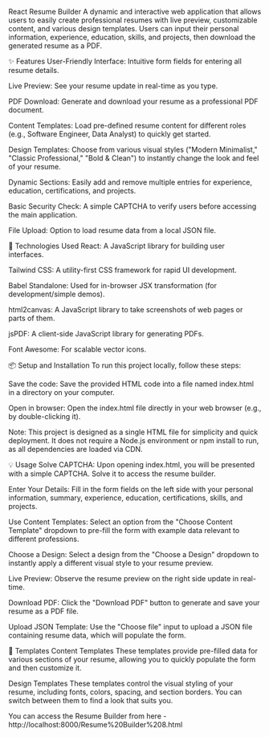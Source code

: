 React Resume Builder
A dynamic and interactive web application that allows users to easily create professional resumes with live preview, customizable content, and various design templates. Users can input their personal information, experience, education, skills, and projects, then download the generated resume as a PDF.

✨ Features
User-Friendly Interface: Intuitive form fields for entering all resume details.

Live Preview: See your resume update in real-time as you type.

PDF Download: Generate and download your resume as a professional PDF document.

Content Templates: Load pre-defined resume content for different roles (e.g., Software Engineer, Data Analyst) to quickly get started.

Design Templates: Choose from various visual styles ("Modern Minimalist," "Classic Professional," "Bold & Clean") to instantly change the look and feel of your resume.

Dynamic Sections: Easily add and remove multiple entries for experience, education, certifications, and projects.

Basic Security Check: A simple CAPTCHA to verify users before accessing the main application.

File Upload: Option to load resume data from a local JSON file.

🚀 Technologies Used
React: A JavaScript library for building user interfaces.

Tailwind CSS: A utility-first CSS framework for rapid UI development.

Babel Standalone: Used for in-browser JSX transformation (for development/simple demos).

html2canvas: A JavaScript library to take screenshots of web pages or parts of them.

jsPDF: A client-side JavaScript library for generating PDFs.

Font Awesome: For scalable vector icons.

📦 Setup and Installation
To run this project locally, follow these steps:

Save the code: Save the provided HTML code into a file named index.html in a directory on your computer.

Open in browser: Open the index.html file directly in your web browser (e.g., by double-clicking it).

Note: This project is designed as a single HTML file for simplicity and quick deployment. It does not require a Node.js environment or npm install to run, as all dependencies are loaded via CDN.

💡 Usage
Solve CAPTCHA: Upon opening index.html, you will be presented with a simple CAPTCHA. Solve it to access the resume builder.

Enter Your Details: Fill in the form fields on the left side with your personal information, summary, experience, education, certifications, skills, and projects.

Use Content Templates: Select an option from the "Choose Content Template" dropdown to pre-fill the form with example data relevant to different professions.

Choose a Design: Select a design from the "Choose a Design" dropdown to instantly apply a different visual style to your resume preview.

Live Preview: Observe the resume preview on the right side update in real-time.

Download PDF: Click the "Download PDF" button to generate and save your resume as a PDF file.

Upload JSON Template: Use the "Choose file" input to upload a JSON file containing resume data, which will populate the form.

📝 Templates
Content Templates
These templates provide pre-filled data for various sections of your resume, allowing you to quickly populate the form and then customize it.

Design Templates
These templates control the visual styling of your resume, including fonts, colors, spacing, and section borders. You can switch between them to find a look that suits you.

You can access the Resume Builder from here - http://localhost:8000/Resume%20Builder%208.html
